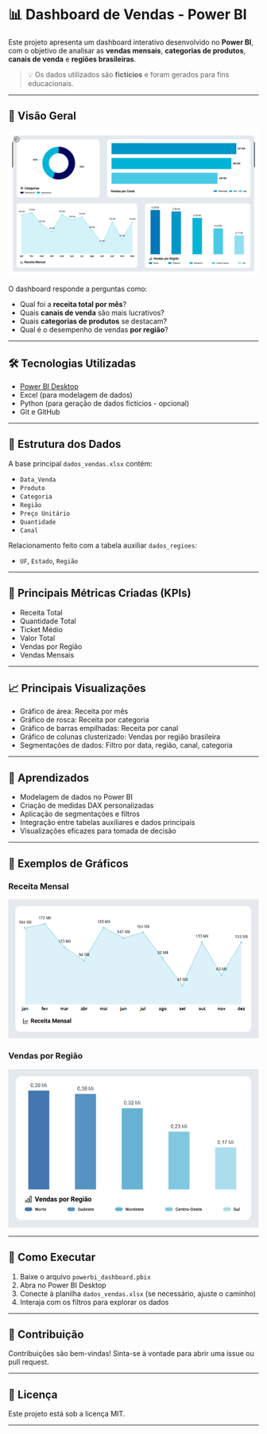 # 📊 Dashboard de Vendas - Power BI

Este projeto apresenta um dashboard interativo desenvolvido no **Power BI**, com o objetivo de analisar as **vendas mensais**, **categorias de produtos**, **canais de venda** e **regiões brasileiras**.

> 💡 Os dados utilizados são **fictícios** e foram gerados para fins educacionais.

---

## 🔎 Visão Geral

![Dashboard Principal](imagens/dashboard-principal.png)

O dashboard responde a perguntas como:
- Qual foi a **receita total por mês**?
- Quais **canais de venda** são mais lucrativos?
- Quais **categorias de produtos** se destacam?
- Qual é o desempenho de vendas **por região**?

---

## 🛠️ Tecnologias Utilizadas

- [Power BI Desktop](https://powerbi.microsoft.com/)
- Excel (para modelagem de dados)
- Python (para geração de dados fictícios - opcional)
- Git e GitHub

---

## 📁 Estrutura dos Dados

A base principal `dados_vendas.xlsx` contém:
- `Data_Venda`
- `Produto`
- `Categoria`
- `Região`
- `Preço Unitário`
- `Quantidade`
- `Canal`

Relacionamento feito com a tabela auxiliar `dados_regioes`:
- `UF`, `Estado`, `Região`

---

## 📌 Principais Métricas Criadas (KPIs)

- Receita Total
- Quantidade Total
- Ticket Médio
- Valor Total
- Vendas por Região
- Vendas Mensais

---

## 📈 Principais Visualizações

- Gráfico de área: Receita por mês
- Gráfico de rosca: Receita por categoria
- Gráfico de barras empilhadas: Receita por canal
- Gráfico de colunas clusterizado: Vendas por região brasileira
- Segmentações de dados: Filtro por data, região, canal, categoria

---

## 🧠 Aprendizados

- Modelagem de dados no Power BI
- Criação de medidas DAX personalizadas
- Aplicação de segmentações e filtros
- Integração entre tabelas auxiliares e dados principais
- Visualizações eficazes para tomada de decisão

---

## 📸 Exemplos de Gráficos

### Receita Mensal
![Gráfico de Área](imagens/vendas-mensais.png) 

### Vendas por Região
![Gráfico de Colunas Clusterizados](imagens/vendas-regiao.png)

---

## 📂 Como Executar

1. Baixe o arquivo `powerbi_dashboard.pbix`
2. Abra no Power BI Desktop
3. Conecte à planilha `dados_vendas.xlsx` (se necessário, ajuste o caminho)
4. Interaja com os filtros para explorar os dados

---

## 🤝 Contribuição

Contribuições são bem-vindas! Sinta-se à vontade para abrir uma issue ou pull request.

---

## 📝 Licença

Este projeto está sob a licença MIT.

---

